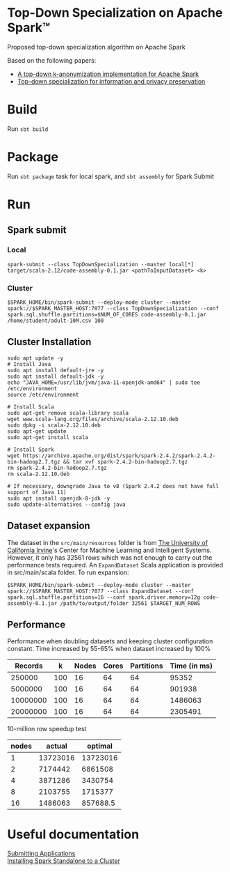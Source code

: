 # Top-Down Specialization on Apache Spark&trade;

Proposed top-down specialization algorithm on Apache Spark

Based on the following papers:
* [A top-down k-anonymization implementation for Apache Spark](https://ieeexplore-ieee-org.proxy.library.carleton.ca/stamp/stamp.jsp?tp=&arnumber=8258492)
* [Top-down specialization for information and privacy preservation](https://ieeexplore-ieee-org.proxy.library.carleton.ca/stamp/stamp.jsp?tp=&arnumber=1410123)

# Build

Run `sbt build`

# Package

Run `sbt package` task for local spark, and `sbt assembly` for Spark Submit

# Run

## Spark submit

### Local

`spark-submit --class TopDownSpecialization --master local[*] target/scala-2.12/code-assembly-0.1.jar <pathToInputDataset> <k>`

### Cluster

`$SPARK_HOME/bin/spark-submit --deploy-mode cluster --master spark://$SPARK_MASTER_HOST:7077 --class TopDownSpecialization --conf spark.sql.shuffle.partitions=$NUM_OF_CORES code-assembly-0.1.jar /home/student/adult-10M.csv 100`

## Cluster Installation

```shell script
sudo apt update -y
# Install Java   
sudo apt install default-jre -y   
sudo apt install default-jdk -y   
echo "JAVA_HOME=/usr/lib/jvm/java-11-openjdk-amd64" | sudo tee /etc/environment  
source /etc/environment

# Install Scala  
sudo apt-get remove scala-library scala   
wget www.scala-lang.org/files/archive/scala-2.12.10.deb   
sudo dpkg -i scala-2.12.10.deb  
sudo apt-get update  
sudo apt-get install scala

# Install Spark   
wget https://archive.apache.org/dist/spark/spark-2.4.2/spark-2.4.2-bin-hadoop2.7.tgz && tar xvf spark-2.4.2-bin-hadoop2.7.tgz  
rm spark-2.4.2-bin-hadoop2.7.tgz  
rm scala-2.12.10.deb  

# If necessary, downgrade Java to v8 (Spark 2.4.2 does not have full support of Java 11)
sudo apt install openjdk-8-jdk -y
sudo update-alternatives --config java
```

## Dataset expansion

The dataset in the `src/main/resources` folder is from
 [The University of California Irvine](https://archive.ics.uci.edu/ml/datasets/Adult)'s Center for Machine Learning 
 and Intelligent Systems. However, it only has 32561 rows which was not enough to carry out the performance 
 tests required. An `ExpandDataset` Scala application is provided in src/main/scala folder. To run expansion:
 
 `$SPARK_HOME/bin/spark-submit --deploy-mode cluster --master spark://$SPARK_MASTER_HOST:7077 --class ExpandDataset --conf spark.sql.shuffle.partitions=16 --conf spark.driver.memory=12g code-assembly-0.1.jar /path/to/output/folder 32561 $TARGET_NUM_ROWS` 
 
## Performance

Performance when doubling datasets and keeping cluster configuration constant. Time increased by 55-65% when dataset increased by 100%

|Records|k|Nodes|Cores|Partitions|Time (in ms)|
|---|---|---|---|---|---|
|250000|100|16|64|64|95352|
|5000000|100|16|64|64|901938|
|10000000|100|16|64|64|1486063|
|20000000|100|16|64|64|2305491|

10-million row speedup test

|nodes|	actual|	optimal|
|---|---|---|
|1|	13723016|	13723016|
|2|	7174442|	6861508|
|4|	3871286|	3430754|
|8|	2103755|	1715377|
|16|	1486063|	857688.5|


# Useful documentation

[Submitting Applications](https://spark.apache.org/docs/latest/submitting-applications.html)    
[Installing Spark Standalone to a Cluster](https://spark.apache.org/docs/latest/spark-standalone.html)
